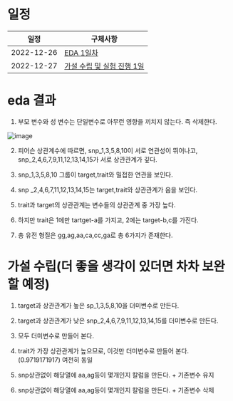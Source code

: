 
# 일정
|일정|구체사항|
|------|---|
|2022-12-26|[EDA 1일차](https://github.com/stockmanager1/toy-project/tree/main/%EC%9C%A0%EC%A0%84%EC%B2%B4%20%EC%A0%95%EB%B3%B4%20%ED%92%88%EC%A2%85%20%EB%B6%84%EB%A5%98%20AI%20%EA%B2%BD%EC%A7%84%EB%8C%80%ED%9A%8C/12%EC%9B%94%2026%EC%9D%BC%201%EC%9D%BC%EC%B0%A8)|
|2022-12-27|[가설 수립 및 실험 진행 1일](https://github.com/stockmanager1/toy-project/tree/main/%EC%9C%A0%EC%A0%84%EC%B2%B4%20%EC%A0%95%EB%B3%B4%20%ED%92%88%EC%A2%85%20%EB%B6%84%EB%A5%98%20AI%20%EA%B2%BD%EC%A7%84%EB%8C%80%ED%9A%8C/12%EC%9B%94%2027%EC%9D%BC%202%EC%9D%BC%EC%B0%A8)|

# eda 결과

1. 부모 변수와 성 변수는 단일변수로 아무런 영향을 끼치지 않는다. 즉 삭제한다.

![image](https://user-images.githubusercontent.com/95357946/209654034-7c246eef-ec25-49e4-8b25-91a58bcce9d0.png)

2. 피어슨 상관계수에 따르면, snp_1,3,5,8,10이 서로 연관성이 뛰어나고, snp_2,4,6,7,9,11,12,13,14,15가 서로 상관관계가 깊다.

3. snp_1,3,5,8,10 그룹이 target,trait와 밀접한 연관을 보인다.

4. snp _2,4,6,7,11,12,13,14,15는 target,trait와 상관관계가 음을 보인다.

5. trait과 target의 상관관계는 변수들의 상관관계 중 가장 높다.

6. 하지만 trait은 1에만 tartget-a를 가지고, 2에는 target-b,c를 가진다.

7. 총 유전 형질은 gg,ag,aa,ca,cc,ga로 총 6가지가 존재한다.

# 가설 수립(더 좋을 생각이 있더면 차차 보완할 예정)

1. target과 상관관계가 높은 sp_1,3,5,8,10을 더미변수로 만든다.

2. target과 상관관계가 낮은 snp_2,4,6,7,9,11,12,13,14,15를 더미변수로 만든다.

3. 모두 더미변수로 만들어 본다.

4. trait가 가장 상관관계가 높으므로, 이것만 더미변수로 만들어 본다. (0.9719171917) 여전히 동일

5. snp상관없이 해당열에 aa,ag등이 몇개인지 칼럼을 만든다. + 기존변수 유지

6. snp상관없이 해당열에 aa,ag등이 몇개인지 칼럼을 만든다. + 기존변수 삭제


